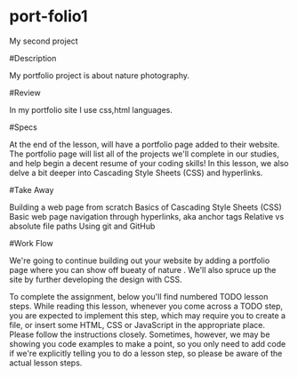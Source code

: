 # port-folio1
My second project


#Description

My portfolio project is about nature photography.

#Review

In my portfolio site I use css,html languages.

#Specs

At the end of the lesson, will have a portfolio page added to their website. The portfolio page will list all of the projects we'll complete in our studies, and help begin a decent resume of your coding skills! In this lesson, we also delve a bit deeper into Cascading Style Sheets (CSS) and hyperlinks.

#Take Away

Building a web page from scratch Basics of Cascading Style Sheets (CSS) Basic web page navigation through hyperlinks, aka anchor tags Relative vs absolute file paths Using git and GitHub

#Work Flow

We're going to continue building out your website by adding a portfolio page where you can show off bueaty of nature . We'll also spruce up the site by further developing the design with CSS.

To complete the assignment, below you'll find numbered TODO lesson steps. While reading this lesson, whenever you come across a TODO step, you are expected to implement this step, which may require you to create a file, or insert some HTML, CSS or JavaScript in the appropriate place. Please follow the instructions closely. Sometimes, however, we may be showing you code examples to make a point, so you only need to add code if we're explicitly telling you to do a lesson step, so please be aware of the actual lesson steps.

